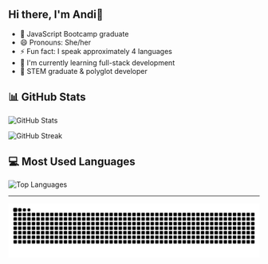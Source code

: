 ## Hi there, I'm Andi👋

- 🔭 JavaScript Bootcamp graduate
- 😄 Pronouns: She/her
- ⚡ Fun fact: I speak approximately 4 languages
- 🌱 I'm currently learning full-stack development
- 💼 STEM graduate & polyglot developer

## 📊 GitHub Stats
![GitHub Stats](https://github-readme-stats.vercel.app/api?username=Andipascale7&show_icons=true&theme=radical)

![GitHub Streak](https://github-readme-streak-stats.herokuapp.com/?user=Andipascale7&theme=radical)

## 💻 Most Used Languages
![Top Languages](https://github-readme-stats.vercel.app/api/top-langs/?username=Andipascale7&layout=compact&theme=radical)

---
![snake gif](https://github.com/Andipascale7/Andipascale7/blob/output/github-snake-dark.svg)
